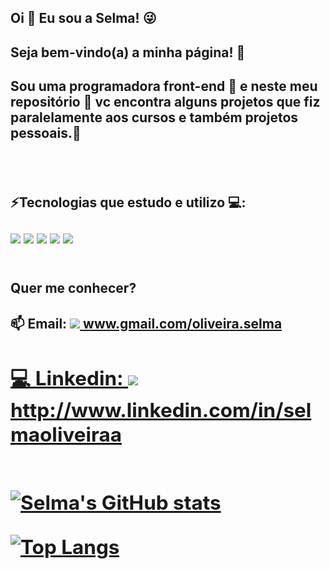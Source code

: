 

<h2> Oi 👋  Eu sou a Selma! 😜</h2>
<h2> Seja bem-vindo(a) a minha página! 🌼 </h2>
<h2> Sou uma programadora front-end 👩  e neste meu repositório 📁 vc encontra alguns projetos  que fiz paralelamente aos cursos e também projetos pessoais.🚀<h2/>
<br>
<h2> ⚡Tecnologias que estudo e utilizo 💻: 
<br> 
  <br>
  <img src='https://img.shields.io/badge/HTML5-E34F26?style=for-the-badge&logo=html5&logoColor=white'>
  <img src='https://img.shields.io/badge/CSS3-1572B6?style=for-the-badge&logo=css3&logoColor=white'>
  <img src='https://img.shields.io/badge/JavaScript-323330?style=for-the-badge&logo=javascript&logoColor=F7DF1E'>
  <img src='https://img.shields.io/badge/React-20232A?style=for-the-badge&logo=react&logoColor=61DAFB'>
  <img src = 'https://img.shields.io/badge/Node.js-43853D?style=for-the-badge&logo=node.js&logoColor=white'>
<br>
<br>
<h2>  Quer me conhecer?</h2>
<h2> 📫 Email: <a href = https://gmail.com > <img src='https://img.shields.io/badge/Gmail-D14836?style=for-the-badge&logo=gmail&logoColor=white'> www.gmail.com/oliveira.selma
<h2> 💻 Linkedin: <a href = https://linkedin.com>  <img src='https://img.shields.io/badge/LinkedIn-0077B5?style=for-the-badge&logo=linkedin&logoColor=white'>  http://www.linkedin.com/in/selmaoliveiraa
<br>
<br>  
  
[![Selma's GitHub stats](https://github-readme-stats.vercel.app/api?username=oliveiraselma)](https://github.com/oliveiraselma/github-readme-stats)

[![Top Langs](https://github-readme-stats.vercel.app/api/top-langs/?username=oliveiraselma)](https://github.com/oliveiraselma/github-readme-stats)
